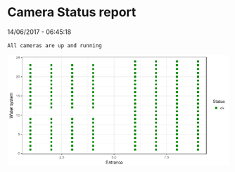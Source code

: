 Camera Status report
================
14/06/2017 - 06:45:18

    All cameras are up and running

![](camreport_files/figure-markdown_github/unnamed-chunk-2-1.png)
